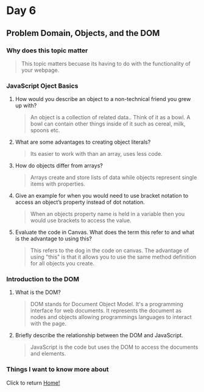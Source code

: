 # Day 6

## Problem Domain, Objects, and the DOM

### Why does this topic matter

> This topic matters becuase its having to do with the functionality of your webpage.

### JavaScript Oject Basics

1. How would you describe an object to a non-technical friend you grew up with?
    > An object is a collection of related data.. Think of it as a bowl. A bowl can contain other things inside of it such as cereal, milk, spoons etc.
2. What are some advantages to creating object literals?
    > Its easier to work with than an array, uses less code.
3. How do objects differ from arrays?
    > Arrays create and store lists of data while objects represent single items with properties.
3. Give an example for when you would need to use bracket notation to access an object’s property instead of dot notation.
    > When an objects property name is held in a variable then you would use brackets to access the value.
4. Evaluate the code in Canvas. What does the term this refer to and what is the advantage to using this?
    > This refers to the dog in the code on canvas. The advantage of using "this" is that it allows you to use the same method definition for all objects you create.

### Introduction to the DOM

1. What is the DOM?
    > DOM stands for Document Object Model. It's a programming interface for web documents. It represents the document as nodes and objects allowing programmings languages to interact with the page.
2. Briefly describe the relationship between the DOM and JavaScript.
    > JavaScript is the code but uses the DOM to access the documents and elements.

### Things I want to know more about



Click to return [Home!](../README.md)
